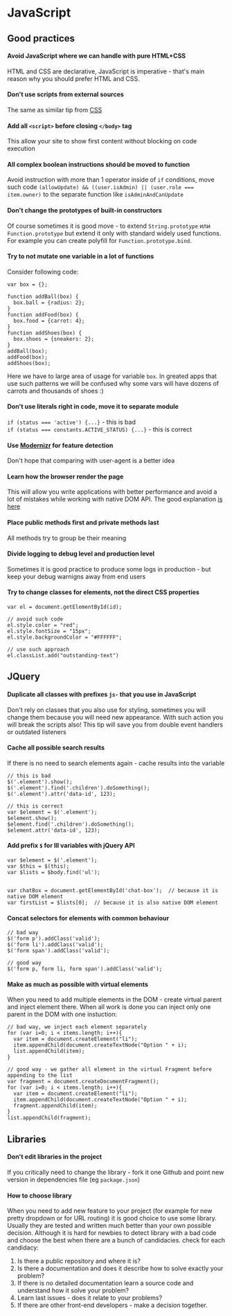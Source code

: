 # JavaScript

## Good practices
#### Avoid JavaScript where we can handle with pure HTML+CSS
HTML and CSS are declarative, JavaScript is imperative - that's main reason why you should prefer HTML and CSS.

#### Don't use scripts from external sources
The same as similar tip from [CSS](/front-end-tips/content/css.html#dont-use-styles-from-external-sources)

#### Add all `<script>` before closing `</body>` tag
This allow your site to show first content without blocking on code execution

#### All complex boolean instructions should be moved to function
Avoid instruction with more than 1 operator inside of `if` conditions, move such code `(allowUpdate) && ((user.isAdmin) || (user.role === item.owner)` to the separate function like `isAdminAndCanUpdate`

#### Don't change the prototypes of built-in constructors
Of course sometimes it is good move - to extend `String.prototype` или `Function.prototype` but extend it only with standard widely used functions. For example you can create polyfill for `Function.prototype.bind`.

#### Try to not mutate one variable in a lot of functions
Consider following code:
```
var box = {};

function addBall(box) {
  box.ball = {radius: 2};
}
function addFood(box) {
  box.food = {carrot: 4};
}
function addShoes(box) {
  box.shoes = {sneakers: 2};
}
addBall(box);
addFood(box);
addShoes(box);
```
Here we have to large area of usage for variable `box`. In greated apps that use such patterns we will be confused why some vars will have dozens of carrots and thousands of shoes :)

#### Don't use literals right in code, move it to separate module
`if (status === 'active') {...}` - this is bad  
`if (status === constants.ACTIVE_STATUS) {...}` - this is correct

#### Use [Modernizr](https://modernizr.com/) for feature detection
Don't hope that comparing with user-agent is a better idea

#### Learn how the browser render the page
This will allow you write applications with better performance and avoid a lot of mistakes while working with native DOM API. The good explanation [is here](http://www.phpied.com/rendering-repaint-reflowrelayout-restyle/)

#### Place public methods first and private methods last
All methods try to group be their meaning

#### Divide logging to debug level and production level
Sometimes it is good practice to produce some logs in production - but keep your debug warnigns away from end users

#### Try to change classes for elements, not the direct CSS properties
``` 
var el = document.getElementById(id);

// avoid such code
el.style.color = "red";
el.style.fontSize = "15px";
el.style.backgroundColor = "#FFFFFF";

// use such approach
el.classList.add("outstanding-text")
```


## JQuery
#### Duplicate all classes with prefixes `js-` that you use in JavaScript
Don't rely on classes that you also use for styling, sometimes you will change them because you will need new appearance. With such action you will break the scripts also! This tip will save you from double event handlers or outdated listeners

#### Cache all possible search results
If there is no need to search elements again - cache results into the variable
```
// this is bad
$('.element').show();
$('.element').find('.children').doSomething();
$('.element').attr('data-id', 123);

// this is correct
var $element = $('.element');
$element.show();
$element.find('.children').doSomething();
$element.attr('data-id', 123);
```

#### Add prefix `$` for lll variables with jQuery API
```
var $element = $('.element');
var $this = $(this);
var $lists = $body.find('ul');


var chatBox = document.getElementById('chat-box');  // because it is native DOM element
var firstList = $lists[0];  // because it is also native DOM element
```

#### Concat selectors for elements with common behaviour
```
// bad way
$('form p').addClass('valid');
$('form li').addClass('valid');
$('form span').addClass('valid');

// good way
$('form p, form li, form span').addClass('valid');
```

#### Make as much as possible with virtual elements
When you need to add multiple elements in the DOM - create virtual parent and inject element there. When all work is done you can inject only one parent in the DOM with one instuction:
```
// bad way, we inject each element separately
for (var i=0; i < items.length; i++){ 
  var item = document.createElement("li");
  item.appendChild(document.createTextNode("Option " + i);
  list.appendChild(item); 
}

// good way - we gather all element in the virtual Fragment before appending to the list
var fragment = document.createDocumentFragment();
for (var i=0; i < items.length; i++){
  var item = document.createElement("li"); 
  item.appendChild(document.createTextNode("Option " + i);
  fragment.appendChild(item); 
} 
list.appendChild(fragment);
```

## Libraries
#### Don't edit libraries in the project
If you critically need to change the library - fork it one Github and point new version in dependencies file (eg `package.json`)

#### How to choose library
When you need to add new feature to your project (for example for new pretty dropdown or for URL routing) it is good choice to use some library. Usually they are tested and written much better than your own possible decision. Although it is hard for newbies to detect library with a bad code and choose the best when there are a bunch of candidacies.
check for each candidacy:
1. Is there a public repository and where it is?
2. Is there a documentation and does it describe how to solve exactly your problem?
3. If there is no detailed documentation learn a source code and understand how it solve your problem?
4. Learn last issues - does it relate to your problems?
5. If there are other front-end developers - make a decision together.




